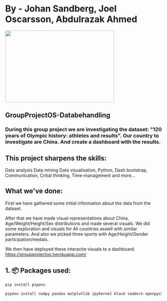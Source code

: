 # By - Johan Sandberg, Joel Oscarsson, Abdulrazak Ahmed
<img src="https://user-images.githubusercontent.com/112272227/203309644-c24f0b44-099b-402b-abfc-4633ed96b0c9.png" width="350" height="230">

## GroupProjectOS-Databehandling


### During this group project we are investigating the dataset: "120 years of Olympic history: athletes and results". Our country to investigate are China. And create a dashboard with the results.


## This project sharpens the skills: 
Data analysis
Data mining
Data visualisation, 
Python, 
Dash bootstrap, 
Communication, 
Critial thinking,
Time-management 
and more...


## What we've done:
First we have gathered some initial information about the data from the dataset.

After that we have made visual representations about China, Age/Weight/Height/Sex distributions and made several visuals. We did some exploration and visuals for All countries aswell with similar parameters. And also we picked three sports with Age/Height/Gender participation/medals.

We then have deployed these interactie visuals to a dashboard. 
https://groupprojectos.herokuapp.com/




## 1. 📦 Packages used:
```py
pip install pipenv
```
```py
pipenv install numpy pandas matplotlib ipykernel black seaborn openpyxl plotly plotly-express nbformat requests html5lib bs4 lxml python-dotenv dash dash-bootstrap-components pexpect python-dotenv gunicorn
```
